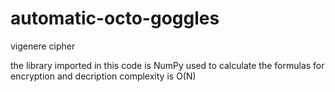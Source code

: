 # automatic-octo-goggles
vigenere cipher

the library imported in this code is NumPy
used to calculate the formulas for encryption and decription
complexity is O(N)
